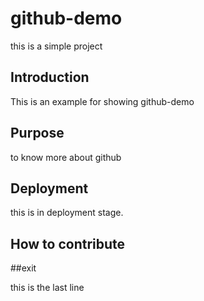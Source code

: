 # github-demo

this is a simple project

## Introduction

This is an example for showing github-demo

## Purpose
to know more about github
## Deployment

this is in deployment stage.

## How to contribute

##exit

this is the last line